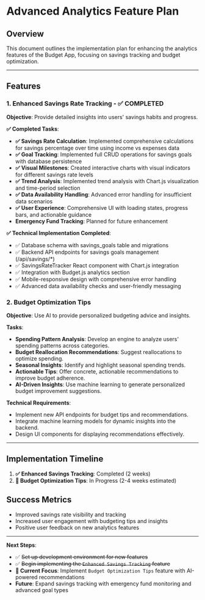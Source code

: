 # Advanced Analytics Feature Plan

## Overview

This document outlines the implementation plan for enhancing the analytics features of the Budget App, focusing on savings tracking and budget optimization.

---

## Features

### 1. Enhanced Savings Rate Tracking - ✅ COMPLETED

**Objective**: Provide detailed insights into users' savings habits and progress.

**✅ Completed Tasks**:
- **✅ Savings Rate Calculation**: Implemented comprehensive calculations for savings percentage over time using income vs expenses data
- **✅ Goal Tracking**: Implemented full CRUD operations for savings goals with database persistence
- **✅ Visual Milestones**: Created interactive charts with visual indicators for different savings rate levels
- **✅ Trend Analysis**: Implemented trend analysis with Chart.js visualization and time-period selection
- **✅ Data Availability Handling**: Advanced error handling for insufficient data scenarios
- **✅ User Experience**: Comprehensive UI with loading states, progress bars, and actionable guidance
- **Emergency Fund Tracking**: Planned for future enhancement

**✅ Technical Implementation Completed**:
- ✅ Database schema with savings_goals table and migrations
- ✅ Backend API endpoints for savings goals management (/api/savings/*)
- ✅ SavingsRateTracker React component with Chart.js integration
- ✅ Integration with Budget.js analytics section
- ✅ Mobile-responsive design with comprehensive error handling
- ✅ Advanced data availability checks and user-friendly messaging

### 2. Budget Optimization Tips

**Objective**: Use AI to provide personalized budgeting advice and insights.

**Tasks**:
- **Spending Pattern Analysis**: Develop an engine to analyze users' spending patterns across categories.
- **Budget Reallocation Recommendations**: Suggest reallocations to optimize spending.
- **Seasonal Insights**: Identify and highlight seasonal spending trends.
- **Actionable Tips**: Offer concrete, actionable recommendations to improve budget adherence.
- **AI-Driven Insights**: Use machine learning to generate personalized budget improvement suggestions.

**Technical Requirements**:
- Implement new API endpoints for budget tips and recommendations.
- Integrate machine learning models for dynamic insights into the backend.
- Design UI components for displaying recommendations effectively.

---

## Implementation Timeline

1. **✅ Enhanced Savings Tracking**: Completed (2 weeks)
2. **🔄 Budget Optimization Tips**: In Progress (2-4 weeks estimated)

## Success Metrics

- Improved savings rate visibility and tracking
- Increased user engagement with budgeting tips and insights
- Positive user feedback on new analytics features

---

**Next Steps**:

- ✅ ~~Set up development environment for new features~~
- ✅ ~~Begin implementing the `Enhanced Savings Tracking` feature~~
- **🔄 Current Focus**: Implement `Budget Optimization Tips` feature with AI-powered recommendations
- **Future**: Expand savings tracking with emergency fund monitoring and advanced goal types

